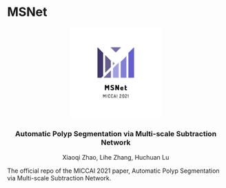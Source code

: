 # MSNet
<p align="center">

  <img src="./image/logo.png" alt="Logo" width="210" height="auto">


  <h3 align="center">Automatic Polyp Segmentation via Multi-scale Subtraction Network</h3>

  <p align="center">
    Xiaoqi Zhao, Lihe Zhang, Huchuan Lu
<!--     <br />
    <a href="https://arxiv.org/pdf/2007.08074.pdf"><strong>⭐ arXiv »</strong></a>
    <a href="./2852.pdf" target="_black">[Slides]</a>
    <br /> -->
  </p>
</p>

The official repo of the MICCAI 2021 paper, Automatic Polyp Segmentation via Multi-scale Subtraction Network.
